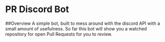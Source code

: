 # PR Discord Bot

##Overview
A simple bot, built to mess around with the discord API with a small amount of usefulness. So far this bot will show you a watched repository for open Pull Requests for you to review.

